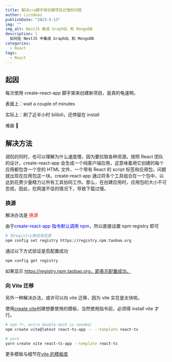 ```yaml
---
title: 解决cra脚手架创建项目过慢的问题
author: Licodeao
publishDate: "2023-5-13"
img: ""
img_alt: NestJS 集成 GraphQL 和 MongoDB
description: |
  如何在 NestJS 中集成 GraphQL 和 MongoDB
categories:
  - React
tags:
  - React
---
```


## 起因

每次使用 create-react-app 脚手架来创建新项目，是真的龟速啊。

表面上：wait a couple of minutes

实际上：刷了近半小时 bilibili，还停留在 install

难崩 🤣

## 解决方法

调侃的同时，也可以理解为什么速度慢，因为要拉取各种资源。按照 React 团队的设计，create-react-app 会生成一个纯客户端应用，这意味着用它创建的每个应用都包含一个空的 HTML 文件、一个带有 React 的 script 标签和应用包，问题就出现在应用包这一块。create-react-app 通过将多个工具组合在一个包中，以达到花费少量精力让所有工具协同工作。那么，在创建应用时，应用包的大小不可忽视，因此，在网速不佳的情况下，导致下载过慢。

### 换源

解决办法是 <font color="red">换源</font>

由于<font color="blue">create-react-app 指令默认调用 npm</font>，所以直接设置 npm registry 即可

```bash
# 将registry换成淘宝源
npm config set registry https://registry.npm.taobao.org
```

通过以下方式验证是否配置成功

```bash
npm config get registry
```

如果显示 https://registry.npm.taobao.org，即表示配置成功。

### 向 Vite 迁移

另外一种解决办法，或许可以向 vite 迁移，因为 vite 实在是太快啦。

使用[create vite](https://cn.vitejs.dev/guide/#scaffolding-your-first-vite-project)创建想要使用的模板，当然使用指令前，必须得 install vite 才行。

```bash
# npm 7+, extra double-dash is needed:
npm create vite@latest react-ts-app -- --template react-ts

# yarn
yarn create vite react-ts-app --template react-ts
```

更多模板与细节在[vite 的模板库](https://github.com/vitejs/vite/tree/main/packages/create-vite)
